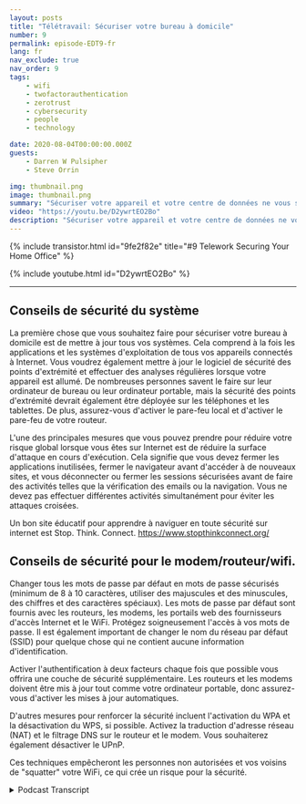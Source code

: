 ```yaml
---
layout: posts
title: "Télétravail: Sécuriser votre bureau à domicile"
number: 9
permalink: episode-EDT9-fr
lang: fr
nav_exclude: true
nav_order: 9
tags:
    - wifi
    - twofactorauthentication
    - zerotrust
    - cybersecurity
    - people
    - technology

date: 2020-08-04T00:00:00.000Z
guests:
    - Darren W Pulsipher
    - Steve Orrin

img: thumbnail.png
image: thumbnail.png
summary: "Sécuriser votre appareil et votre centre de données ne vous suffit pas. Avec un nombre croissant de personnes travaillant à domicile, vous devez aider vos employés à sécuriser leur réseau domestique et leur espace de travail. Dans cet épisode, Steve Orrin, CTO fédéral chez Intel, aide Darren à sécuriser son réseau domestique."
video: "https://youtu.be/D2ywrtEO2Bo"
description: "Sécuriser votre appareil et votre centre de données ne vous suffit pas. Avec un nombre croissant de personnes travaillant à domicile, vous devez aider vos employés à sécuriser leur réseau domestique et leur espace de travail. Dans cet épisode, Steve Orrin, CTO fédéral chez Intel, aide Darren à sécuriser son réseau domestique."
---
```


<div>
{% include transistor.html id="9fe2f82e" title="#9 Telework Securing Your Home Office" %}

{% include youtube.html id="D2ywrtEO2Bo" %}
</div>

---

## Conseils de sécurité du système

La première chose que vous souhaitez faire pour sécuriser votre bureau à domicile est de mettre à jour tous vos systèmes. Cela comprend à la fois les applications et les systèmes d'exploitation de tous vos appareils connectés à Internet. Vous voudrez également mettre à jour le logiciel de sécurité des points d'extrémité et effectuer des analyses régulières lorsque votre appareil est allumé. De nombreuses personnes savent le faire sur leur ordinateur de bureau ou leur ordinateur portable, mais la sécurité des points d'extrémité devrait également être déployée sur les téléphones et les tablettes. De plus, assurez-vous d'activer le pare-feu local et d'activer le pare-feu de votre routeur.

L'une des principales mesures que vous pouvez prendre pour réduire votre risque global lorsque vous êtes sur Internet est de réduire la surface d'attaque en cours d'exécution. Cela signifie que vous devez fermer les applications inutilisées, fermer le navigateur avant d'accéder à de nouveaux sites, et vous déconnecter ou fermer les sessions sécurisées avant de faire des activités telles que la vérification des emails ou la navigation. Vous ne devez pas effectuer différentes activités simultanément pour éviter les attaques croisées.

Un bon site éducatif pour apprendre à naviguer en toute sécurité sur internet est Stop. Think. Connect. https://www.stopthinkconnect.org/

## Conseils de sécurité pour le modem/routeur/wifi.

Changer tous les mots de passe par défaut en mots de passe sécurisés (minimum de 8 à 10 caractères, utiliser des majuscules et des minuscules, des chiffres et des caractères spéciaux). Les mots de passe par défaut sont fournis avec les routeurs, les modems, les portails web des fournisseurs d'accès Internet et le WiFi. Protégez soigneusement l'accès à vos mots de passe. Il est également important de changer le nom du réseau par défaut (SSID) pour quelque chose qui ne contient aucune information d'identification.

Activer l'authentification à deux facteurs chaque fois que possible vous offrira une couche de sécurité supplémentaire. Les routeurs et les modems doivent être mis à jour tout comme votre ordinateur portable, donc assurez-vous d'activer les mises à jour automatiques.

D'autres mesures pour renforcer la sécurité incluent l'activation du WPA et la désactivation du WPS, si possible. Activez la traduction d'adresse réseau (NAT) et le filtrage DNS sur le routeur et le modem. Vous souhaiterez également désactiver le UPnP.

Ces techniques empêcheront les personnes non autorisées et vos voisins de "squatter" votre WiFi, ce qui crée un risque pour la sécurité.



<details>
<summary> Podcast Transcript </summary>

<p></p>

</details>
